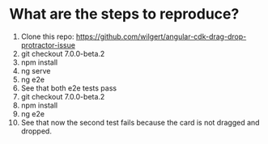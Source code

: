 # What are the steps to reproduce?
1.  Clone this repo: https://github.com/wilgert/angular-cdk-drag-drop-protractor-issue
2.  git checkout 7.0.0-beta.2
3.  npm install
4.  ng serve
5.  ng e2e
6.  See that both e2e tests pass
7.  git checkout 7.0.0-beta.2
8.  npm install
9.  ng e2e
10. See that now the second test fails because the card is not dragged and dropped.
